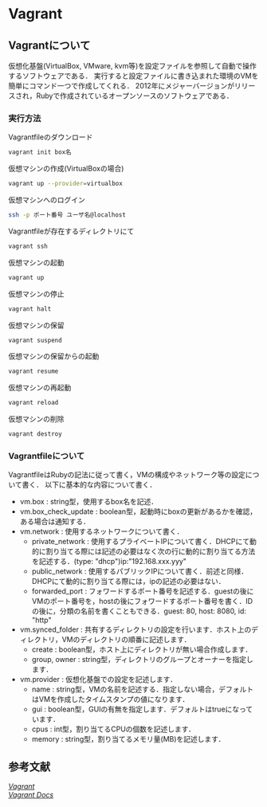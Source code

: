 # Vagrant

## Vagrantについて

仮想化基盤(VirtualBox, VMware, kvm等)を設定ファイルを参照して自動で操作するソフトウェアである．
実行すると設定ファイルに書き込まれた環境のVMを簡単にコマンド一つで作成してくれる．
2012年にメジャーバージョンがリリースされ，Rubyで作成されているオープンソースのソフトウェアである．

### 実行方法

Vagrantfileのダウンロード

```bash
vagrant init box名
```

仮想マシンの作成(VirtualBoxの場合)

```bash
vagrant up --provider=virtualbox
```

仮想マシンへのログイン

```bash
ssh -p ポート番号 ユーザ名@localhost
```

Vagrantfileが存在するディレクトリにて

```bash
vagrant ssh
```

仮想マシンの起動

```bash
vagrant up
```

仮想マシンの停止

```bash
vagrant halt
```

仮想マシンの保留

```bash
vagrant suspend
```

仮想マシンの保留からの起動

```bash
vagrant resume
```

仮想マシンの再起動

```bash
vagrant reload
```

仮想マシンの削除

```bash
vagrant destroy
```

### Vagrantfileについて

VagrantfileはRubyの記法に従って書く，VMの構成やネットワーク等の設定について書く．
以下に基本的な内容について書く．

- vm.box : string型，使用するbox名を記述．
- vm.box_check_update : boolean型，起動時にboxの更新があるかを確認，ある場合は通知する．
- vm.network : 使用するネットワークについて書く．
  - private_network : 使用するプライベートIPについて書く．DHCPにて動的に割り当てる際には記述の必要はなく次の行に動的に割り当てる方法を記述する．(type: "dhcp")ip:"192.168.xxx.yyy"
  - public_network : 使用するパブリックIPについて書く．前述と同様．DHCPにて動的に割り当てる際には，ipの記述の必要はない．
  - forwarded_port : フォワードするポート番号を記述する．guestの後にVMのポート番号を，hostの後にフォワードするポート番号を書く．IDの後に，分類の名前を書くこともできる．guest: 80, host: 8080, id: "http"
- vm.synced_folder : 共有するディレクトリの設定を行います．ホスト上のディレクトリ，VMのディレクトリの順番に記述します．
  - create : boolean型，ホスト上にディレクトリが無い場合作成します．
  - group, owner : string型，ディレクトリのグループとオーナーを指定します．
- vm.provider : 仮想化基盤での設定を記述します．
  - name : string型，VMの名前を記述する．指定しない場合，デフォルトはVMを作成したタイムスタンプの値になります．
  - gui : boolean型，GUIの有無を指定します．デフォルトはtrueになっています．
  - cpus : int型，割り当てるCPUの個数を記述します．
  - memory : string型，割り当てるメモリ量(MB)を記述します．

## 参考文献

[*Vagrant*](https://www.vagrantup.com/)  
[*Vagrant Docs*](https://www.vagrantup.com/docs)
